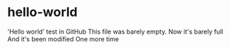 # hello-world
'Hello world' test in GitHub
This file was barely empty. Now it's barely full
And it's been modified
One more time
